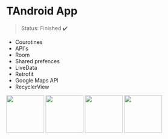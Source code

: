 <h1>TAndroid App</h1>

> Status: Finished ✔️

+ Courotines
+ API´s
+ Room
+ Shared prefences
+ LiveData
+ Retrofit
+ Google Maps API
+ RecyclerView

<img src="https://github.com/user-attachments/assets/2e628c49-5c59-4db7-aa90-582fb3bfa76f" width="100" />
<img src="https://github.com/user-attachments/assets/dffeafc4-aad4-4756-9d12-45a96301eb57" width="100" />
<img src="https://github.com/user-attachments/assets/d2b14307-312a-47d1-907c-ba7c30e0d0a9" width="100" />
<img src="https://github.com/user-attachments/assets/a14f20a2-e565-4451-9a67-57ca4b6053c7" width="100" />
